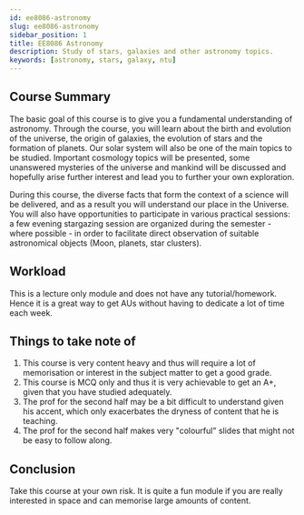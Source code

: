 ```yaml
---
id: ee8086-astronomy
slug: ee8086-astronomy
sidebar_position: 1
title: EE8086 Astronomy
description: Study of stars, galaxies and other astronomy topics.
keywords: [astronomy, stars, galaxy, ntu]
---
```


## Course Summary

The basic goal of this course is to give you a fundamental understanding of astronomy. Through the course, you will learn about the birth and evolution of the universe, the origin of galaxies, the evolution of stars and the formation of planets. Our solar system will also be one of the main topics to be studied. Important cosmology topics will be presented, some unanswered mysteries of the universe and mankind will be discussed and hopefully arise further interest and lead you to further your own exploration.

During this course, the diverse facts that form the context of a science will be delivered, and as a result you will understand our place in the Universe. You will also have opportunities to participate in various practical sessions: a few evening stargazing session are organized during the semester - where possible - in order to facilitate direct observation of suitable astronomical objects (Moon, planets, star clusters).

## Workload

This is a lecture only module and does not have any tutorial/homework. Hence it is a great way to get AUs without having to dedicate a lot of time each week.

## Things to take note of

1. This course is very content heavy and thus will require a lot of memorisation or interest in the subject matter to get a good grade.
2. This course is MCQ only and thus it is very achievable to get an A+, given that you have studied adequately.
3. The prof for the second half may be a bit difficult to understand given his accent, which only exacerbates the dryness of content that he is teaching.
4. The prof for the second half makes very "colourful" slides that might not be easy to follow along.

## Conclusion

Take this course at your own risk. It is quite a fun module if you are really interested in space and can memorise large amounts of content.
